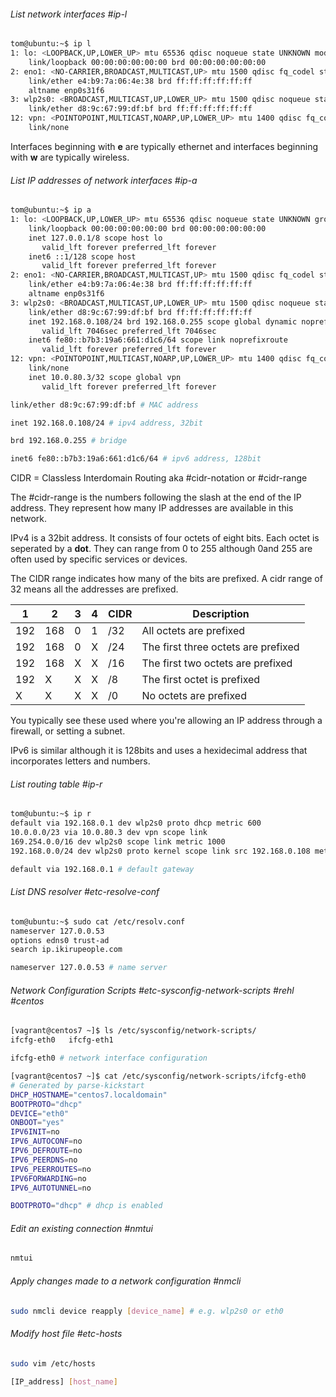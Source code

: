 ###### List network interfaces #ip-l
```sh
tom@ubuntu:~$ ip l
1: lo: <LOOPBACK,UP,LOWER_UP> mtu 65536 qdisc noqueue state UNKNOWN mode DEFAULT group default qlen 1000
    link/loopback 00:00:00:00:00:00 brd 00:00:00:00:00:00
2: eno1: <NO-CARRIER,BROADCAST,MULTICAST,UP> mtu 1500 qdisc fq_codel state DOWN mode DEFAULT group default qlen 1000
    link/ether e4:b9:7a:06:4e:38 brd ff:ff:ff:ff:ff:ff
    altname enp0s31f6
3: wlp2s0: <BROADCAST,MULTICAST,UP,LOWER_UP> mtu 1500 qdisc noqueue state UP mode DORMANT group default qlen 1000
    link/ether d8:9c:67:99:df:bf brd ff:ff:ff:ff:ff:ff
12: vpn: <POINTOPOINT,MULTICAST,NOARP,UP,LOWER_UP> mtu 1400 qdisc fq_codel state UNKNOWN mode DEFAULT group default qlen 500
    link/none
```
Interfaces  beginning with **e** are typically ethernet and interfaces beginning with **w** are typically wireless.

###### List IP addresses of network interfaces #ip-a
```sh
tom@ubuntu:~$ ip a
1: lo: <LOOPBACK,UP,LOWER_UP> mtu 65536 qdisc noqueue state UNKNOWN group default qlen 1000
    link/loopback 00:00:00:00:00:00 brd 00:00:00:00:00:00
    inet 127.0.0.1/8 scope host lo
       valid_lft forever preferred_lft forever
    inet6 ::1/128 scope host
       valid_lft forever preferred_lft forever
2: eno1: <NO-CARRIER,BROADCAST,MULTICAST,UP> mtu 1500 qdisc fq_codel state DOWN group default qlen 1000
    link/ether e4:b9:7a:06:4e:38 brd ff:ff:ff:ff:ff:ff
    altname enp0s31f6
3: wlp2s0: <BROADCAST,MULTICAST,UP,LOWER_UP> mtu 1500 qdisc noqueue state UP group default qlen 1000
    link/ether d8:9c:67:99:df:bf brd ff:ff:ff:ff:ff:ff
    inet 192.168.0.108/24 brd 192.168.0.255 scope global dynamic noprefixroute wlp2s0
       valid_lft 7046sec preferred_lft 7046sec
    inet6 fe80::b7b3:19a6:661:d1c6/64 scope link noprefixroute
       valid_lft forever preferred_lft forever
12: vpn: <POINTOPOINT,MULTICAST,NOARP,UP,LOWER_UP> mtu 1400 qdisc fq_codel state UNKNOWN group default qlen 500
    link/none
    inet 10.0.80.3/32 scope global vpn
       valid_lft forever preferred_lft forever
```

``` sh
link/ether d8:9c:67:99:df:bf # MAC address
```

```sh
inet 192.168.0.108/24 # ipv4 address, 32bit
```

```sh
brd 192.168.0.255 # bridge
```

```sh
inet6 fe80::b7b3:19a6:661:d1c6/64 # ipv6 address, 128bit
```

CIDR = Classless Interdomain Routing aka #cidr-notation or #cidr-range

The #cidr-range is the numbers following the slash at the end of the IP address. They represent how many IP addresses are available in this network. 

IPv4 is a 32bit address. It consists of four octets of eight bits. Each octet is seperated by a **dot**. They can range from 0 to 255 although 0and 255 are often used by specific services or devices.

The CIDR range indicates how many of the bits are prefixed. A cidr range of 32 means all the addresses are prefixed. 

1 | 2 | 3 | 4 | CIDR | Description
-- | -- | -- | -- | -- | --
192 | 168 | 0 | 1 | /32 | All octets are prefixed
192 | 168 | 0 | X | /24 | The first three octets are prefixed
192 | 168 | X | X | /16 | The first two octets are prefixed
192 | X | X | X | /8 | The first octet is prefixed
X | X | X | X | /0 | No octets are prefixed

You typically see these used where you're allowing an IP address through a firewall, or setting a subnet. 

IPv6 is similar although it is 128bits and uses a hexidecimal address that incorporates letters and numbers. 

###### List routing table #ip-r 
```sh
tom@ubuntu:~$ ip r
default via 192.168.0.1 dev wlp2s0 proto dhcp metric 600
10.0.0.0/23 via 10.0.80.3 dev vpn scope link
169.254.0.0/16 dev wlp2s0 scope link metric 1000
192.168.0.0/24 dev wlp2s0 proto kernel scope link src 192.168.0.108 metric 600
```

```sh
default via 192.168.0.1 # default gateway
```

###### List DNS resolver #etc-resolve-conf
```sh
tom@ubuntu:~$ sudo cat /etc/resolv.conf
nameserver 127.0.0.53
options edns0 trust-ad
search ip.ikirupeople.com
```

``` sh
nameserver 127.0.0.53 # name server
```

###### Network Configuration Scripts #etc-sysconfig-network-scripts #rehl #centos
```sh
[vagrant@centos7 ~]$ ls /etc/sysconfig/network-scripts/
ifcfg-eth0   ifcfg-eth1
```

```sh
ifcfg-eth0 # network interface configuration
```

``` sh
[vagrant@centos7 ~]$ cat /etc/sysconfig/network-scripts/ifcfg-eth0
# Generated by parse-kickstart
DHCP_HOSTNAME="centos7.localdomain"
BOOTPROTO="dhcp"
DEVICE="eth0"
ONBOOT="yes"
IPV6INIT=no
IPV6_AUTOCONF=no
IPV6_DEFROUTE=no
IPV6_PEERDNS=no
IPV6_PEERROUTES=no
IPV6FORWARDING=no
IPV6_AUTOTUNNEL=no
```

``` sh
BOOTPROTO="dhcp" # dhcp is enabled
```

###### Edit an existing connection #nmtui
```sh 
nmtui
```

###### Apply changes made to a network configuration #nmcli
```sh
sudo nmcli device reapply [device_name] # e.g. wlp2s0 or eth0
```

###### Modify host file #etc-hosts
```sh
sudo vim /etc/hosts
```

``` sh
[IP_address] [host_name]
```